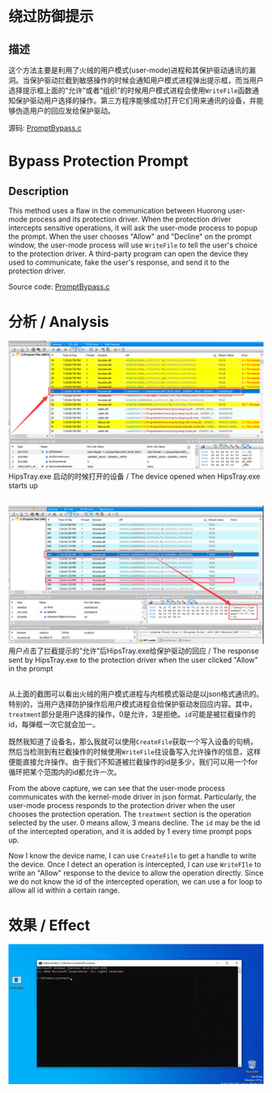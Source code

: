 # 绕过防御提示

## 描述

这个方法主要是利用了火绒的用户模式(user-mode)进程和其保护驱动通讯的漏洞。当保护驱动拦截到敏感操作的时候会通知用户模式进程弹出提示框，而当用户选择提示框上面的“允许”或者“组织”的时候用户模式进程会使用`WriteFile`函数通知保护驱动用户选择的操作。第三方程序能够成功打开它们用来通讯的设备，并能够伪造用户的回应发给保护驱动。

源码: [PromptBypass.c](/PromptBypass.c)

# Bypass Protection Prompt

## Description

This method uses a flaw in the communication between Huorong user-mode process and its protection driver. When the protection driver intercepts sensitive operations, it will ask the user-mode process to popup the prompt. When the user chooses "Allow" and "Decline" on the prompt window, the user-mode process will use `WriteFile` to tell the user's choice to the protection driver. A third-party program can open the device they used to communicate, fake the user's response, and send it to the protection driver.

Source code: [PromptBypass.c](/PromptBypass.c)

# 分析 / Analysis

![HipsTray.exe 启动的时候打开的设备 / The device opened when HipsTray.exe starts up](Monitor1.png)
<br>HipsTray.exe 启动的时候打开的设备 / The device opened when HipsTray.exe starts up<br><br>

![用户点击了拦截提示的“允许”后HipsTray.exe给保护驱动的回应 / The response sent by HipsTray.exe to the protection driver when the user clicked "Allow" in the prompt](Monitor2.png)
<br>用户点击了拦截提示的“允许”后HipsTray.exe给保护驱动的回应 / The response sent by HipsTray.exe to the protection driver when the user clicked "Allow" in the prompt<br><br>

从上面的截图可以看出火绒的用户模式进程与内核模式驱动是以json格式通讯的。特别的，当用户选择防护操作后用户模式进程会给保护驱动发回应内容。其中，`treatment`部分是用户选择的操作，0是允许，3是拒绝。`id`可能是被拦截操作的id，每弹框一次它就会加一。

既然我知道了设备名，那么我就可以使用`CreateFile`获取一个写入设备的句柄，然后当检测到有拦截操作的时候使用`WriteFile`往设备写入允许操作的信息，这样便能直接允许操作。由于我们不知道被拦截操作的id是多少，我们可以用一个for循环把某个范围内的id都允许一次。

From the above capture, we can see that the user-mode process communicates with the kernel-mode driver in json format. Particularly, the user-mode process responds to the protection driver when the user chooses the protection operation. The `treatment` section is the operation selected by the user. 0 means allow, 3 means decline. The `id` may be the id of the intercepted operation, and it is added by 1 every time prompt pops up.

Now I know the device name, I can use `CreateFile` to get a handle to write the device. Once I detect an operation is intercepted, I can use `WriteFIle` to write an "Allow" response to the device to allow the operation directly. Since we do not know the id of the intercepted operation, we can use a for loop to allow all id within a certain range.

# 效果 / Effect
![](GIF.gif)